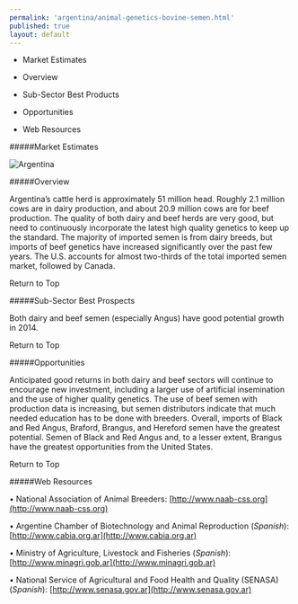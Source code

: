 ```yaml
--- 
permalink: 'argentina/animal-genetics-bovine-semen.html' 
published: true 
layout: default
---
```

* Market Estimates

* Overview

* Sub-Sector Best Products

* Opportunities

* Web Resources



#####Market Estimates



![Argentina](../images/top-agricultural-market-estimates1.png)



#####Overview



Argentina’s cattle herd is approximately 51 million head. Roughly 2.1 million cows are in dairy production, and about 20.9 million cows are for beef production. The quality of both dairy and beef herds are very good, but need to continuously incorporate the latest high quality genetics to keep up the standard. The majority of imported semen is from dairy breeds, but imports of beef genetics have increased significantly over the past few years. The U.S. accounts for almost two-thirds of the total imported semen market, followed by Canada.



Return to Top



#####Sub-Sector Best Prospects



Both dairy and beef semen (especially Angus) have good potential growth in 2014.



Return to Top



#####Opportunities



Anticipated good returns in both dairy and beef sectors will continue to encourage new investment, including a larger use of artificial insemination and the use of higher quality genetics. The use of beef semen with production data is increasing, but semen distributors indicate that much needed education has to be done with breeders. Overall, imports of Black and Red Angus, Braford, Brangus, and Hereford semen have the greatest potential. Semen of Black and Red Angus and, to a lesser extent, Brangus have the greatest opportunities from the United States.



Return to Top



#####Web Resources



•	National Association of Animal Breeders: [http://www.naab-css.org](http://www.naab-css.org)



•	Argentine Chamber of Biotechnology and Animal Reproduction (_Spanish_): [http://www.cabia.org.ar](http://www.cabia.org.ar)



•	Ministry of Agriculture, Livestock and Fisheries (_Spanish_): [http://www.minagri.gob.ar](http://www.minagri.gob.ar)



•	National Service of Agricultural and Food Health and Quality (SENASA) (_Spanish_): [http://www.senasa.gov.ar](http://www.senasa.gov.ar)

